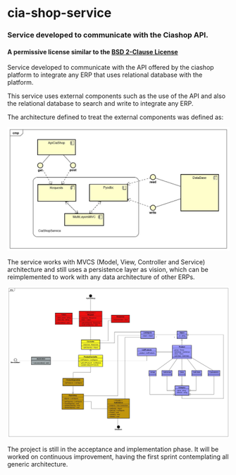 # cia-shop-service
### Service developed to communicate with the Ciashop API.
#### A permissive license similar to the [BSD 2-Clause License](https://github.com/marcosvsilva/CiaShopServer/blob/master/LICENSE)

Service developed to communicate with the API offered by the ciashop platform to integrate any ERP that uses relational database with the platform.

This service uses external components such as the use of the API and also the relational database to search and write to integrate any ERP.

The architecture defined to treat the external components was defined as:

![alt text](https://github.com/marcosvsilva/CiaShopServer/blob/master/docs/ComponentDiagram.jpg "ComponentDiagram")

The service works with MVCS (Model, View, Controller and Service) architecture and still uses a persistence layer as vision, which can be reimplemented to work with any data architecture of other ERPs.

![alt text](https://github.com/marcosvsilva/CiaShopServer/blob/master/docs/ClassDiagram.jpg "ClassDiagram")

The project is still in the acceptance and implementation phase. It will be worked on continuous improvement, having the first sprint contemplating all generic architecture.

